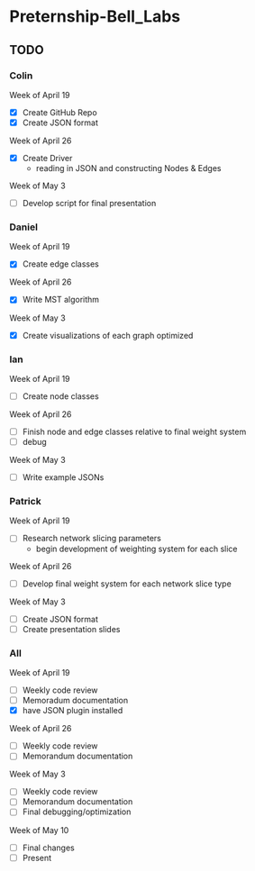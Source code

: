 # Preternship-Bell_Labs

## TODO

### Colin

Week of April 19

- [x] Create GitHub Repo
- [x] Create JSON format

Week of April 26

- [x] Create Driver
   - reading in JSON and constructing Nodes & Edges

Week of May 3

- [ ] Develop script for final presentation

### Daniel

Week of April 19

- [x] Create edge classes

Week of April 26

- [x] Write MST algorithm

Week of May 3

- [X] Create visualizations of each graph optimized

### Ian

Week of April 19

- [ ] Create node classes

Week of April 26

- [ ] Finish node and edge classes relative to final weight system
- [ ] debug

Week of May 3

- [ ] Write example JSONs

### Patrick

Week of April 19

- [ ] Research network slicing parameters
   - begin development of weighting system for each slice

Week of April 26

- [ ] Develop final weight system for each network slice type

Week of May 3

- [ ] Create JSON format
- [ ] Create presentation slides

### All

Week of April 19

- [ ] Weekly code review
- [ ] Memoradum documentation
- [x] have JSON plugin installed

Week of April 26

- [ ] Weekly code review
- [ ] Memorandum documentation

Week of May 3

- [ ] Weekly code review
- [ ] Memorandum documentation
- [ ] Final debugging/optimization

Week of May 10

- [ ] Final changes
- [ ] Present
